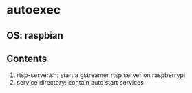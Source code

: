 # autoexec
## OS: raspbian
## Contents
1. rtsp-server.sh: start a gstreamer rtsp server on raspberrypi
2. service directory: contain auto start services
